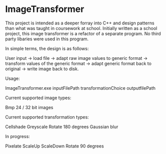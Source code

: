 # ImageTransformer
This project is intended as a deeper forray into C++ and design patterns than what was taught in coursework at school. Initially written as a school project, this image transformer is a refactor of a separate program. No third party libaries were used in this program. 

In simple terms, the design is as follows:

User input -> load file -> adapt raw image values to generic format -> transform values of the generic format -> adapt generic format back to original -> write image back to disk.

Usage:

ImageTransformer.exe inputFilePath transformationChoice outputfilePath



Current supported image types:

Bmp 24 / 32 bit images


Current supported transformation types:

Cellshade
Greyscale
Rotate 180 degrees
Gaussian blur

In progress:

Pixelate
ScaleUp
ScaleDown
Rotate 90 degrees
